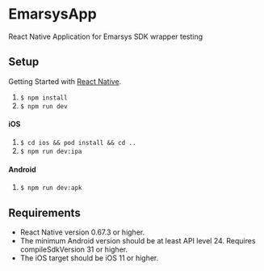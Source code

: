 
# EmarsysApp

React Native Application for Emarsys SDK wrapper testing

## Setup

Getting Started with [React Native](https://facebook.github.io/react-native/docs/getting-started "React Native").

1. `$ npm install`
2. `$ npm run dev`

#### iOS
1. `$ cd ios && pod install && cd ..`
2. `$ npm run dev:ipa`

#### Android
1. `$ npm run dev:apk`

## Requirements

- React Native version 0.67.3 or higher.
- The minimum Android version should be at least API level 24. Requires compileSdkVersion 31 or higher.
- The iOS target should be iOS 11 or higher.
